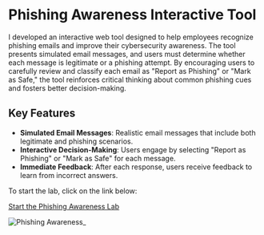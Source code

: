 # Phishing Awareness Interactive Tool

I developed an interactive web tool designed to help employees recognize phishing emails and improve their cybersecurity awareness. The tool presents simulated email messages, and users must determine whether each message is legitimate or a phishing attempt. By encouraging users to carefully review and classify each email as "Report as Phishing" or "Mark as Safe," the tool reinforces critical thinking about common phishing cues and fosters better decision-making.

## Key Features

- **Simulated Email Messages**: Realistic email messages that include both legitimate and phishing scenarios.
- **Interactive Decision-Making**: Users engage by selecting "Report as Phishing" or "Mark as Safe" for each message.
- **Immediate Feedback**: After each response, users receive feedback to learn from incorrect answers.


To start the lab, click on the link below:

[Start the Phishing Awareness Lab](https://virginiebonhomme.github.io/Phishing-Awareness-Interactive-Tool/)

![Phishing Awareness_](https://github.com/user-attachments/assets/36274bd3-32a5-4e6c-8882-958ead6a8565)

